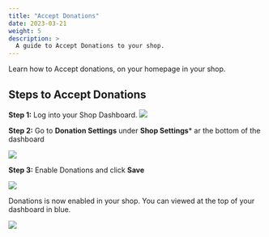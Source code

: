 ```yaml
---
title: "Accept Donations"
date: 2023-03-21
weight: 5
description: >
  A guide to Accept Donations to your shop.
---
```


Learn how to Accept donations, on your homepage in your shop.

## Steps to Accept Donations

**Step 1:** Log into your Shop Dashboard.
![](https://subscribie.co.uk/p/wp-content/uploads/2023/03/Screenshot-2023-03-21-192142-1024x472.png)

**Step 2:** Go to **Donation Settings** under **Shop Settings*** ar the bottom of the dashboard

![](https://subscribie.co.uk/p/wp-content/uploads/2023/03/Screenshot-2023-03-21-192328-1024x435.png)

**Step 3:** Enable Donations and click **Save**

![](https://subscribie.co.uk/p/wp-content/uploads/2023/03/Screenshot-2023-03-21-192419-1024x475.png)

Donations is now enabled in your shop. You can viewed at the top of your dashboard in blue.

![](https://subscribie.co.uk/p/wp-content/uploads/2023/03/Screenshot-2023-03-21-192647-1024x448.png)
